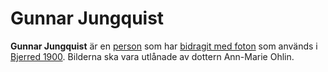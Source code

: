# Gunnar Jungquist

**Gunnar Jungquist** är en [person](person) som har [bidragit med foton](bidragit%20med%20foton) som används i [Bjerred 1900](Bjerred%201900). Bilderna ska vara utlånade av dottern Ann-Marie Ohlin.
